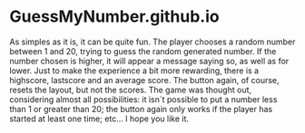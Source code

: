 # GuessMyNumber.github.io
As simples as it is, it can be quite fun. The player chooses a random number between 1 and 20, trying to guess the random generated number.
If the number chosen is higher, it will appear a message saying so, as well as for lower. 
Just to make the experience a bit more rewarding, there is a highscore, lastscore and an average score.
The button again, of course, resets the layout, but not the scores. 
The game was thought out, considering almost all possibilities: it isn´t possible to put a number less than 1 or greater than 20; the button again only works if the player has started at least one time; etc...
I hope you like it.
